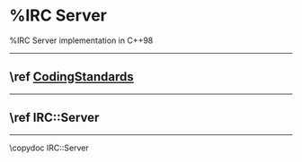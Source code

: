 # %IRC Server
%IRC Server implementation in C++98
***
## \ref [CodingStandards](CodingStandards.md)
***
## \ref IRC::Server
***
\copydoc IRC::Server